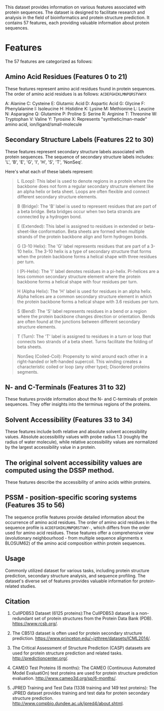 This dataset provides information on various features associated with protein sequences. The dataset is designed to facilitate research and analysis in the field of bioinformatics and protein structure prediction. It contains 57 features, each providing valuable information about protein sequences.

# Features
The 57 features are categorized as follows:

## Amino Acid Residues (Features 0 to 21)
These features represent amino acid residues found in protein sequences.
The order of amino acid residues is as follows: `ACDEFGHIKLMNPQRSTVWYX`

A: Alanine
C: Cysteine
E: Glutamic Acid
D: Aspartic Acid
G: Glycine
F: Phenylalanine
I: Isoleucine
H: Histidine
K: Lysine
M: Methionine
L: Leucine
N: Asparagine
Q: Glutamine
P: Proline
S: Serine
R: Arginine
T: Threonine
W: Tryptophan
V: Valine
Y: Tyrosine
X: Represents "synthetic/man-made" amino acid, ion/ligand/small-molecule

## Secondary Structure Labels (Features 22 to 30)
These features represent secondary structure labels associated with protein sequences.
The sequence of secondary structure labels includes: 'L', 'B', 'E', 'G', 'I', 'H', 'S', 'T', 'NonSeq'.

Here's what each of these labels represent:
> L (Loop): 
This label is used to denote regions in a protein where the backbone does not form a regular secondary structure element like an alpha helix or beta sheet. Loops are often flexible and connect different secondary structure elements.

> B (Bridge): 
The 'B' label is used to represent residues that are part of a beta bridge. Beta bridges occur when two beta strands are connected by a hydrogen bond.

> E (Extended): 
This label is assigned to residues in extended or beta-sheet-like conformation. Beta sheets are formed when multiple strands of the protein backbone align and form hydrogen bonds.

>G (3-10 Helix): 
The 'G' label represents residues that are part of a 3-10 helix. The 3-10 helix is a type of secondary structure that forms when the protein backbone forms a helical shape with three residues per turn.

>I (Pi-Helix):
The 'I' label denotes residues in a pi-helix. Pi-helices are a less common secondary structure element where the protein backbone forms a helical shape with four residues per turn.

>H (Alpha Helix): 
The 'H' label is used for residues in an alpha helix. Alpha helices are a common secondary structure element in which the protein backbone forms a helical shape with 3.6 residues per turn.

>S (Bend): 
The 'S' label represents residues in a bend or a region where the protein backbone changes direction or orientation. Bends are often found at the junctions between different secondary structure elements.

>T (Turn): 
The 'T' label is assigned to residues in a turn or loop that connects two strands of a beta sheet. Turns facilitate the folding of beta sheets.

>NonSeq (Coiled-Coil): Propensity to wind around each other in a right-handed or left-handed supercoil. This winding creates a characteristic coiled or loop (any other type); Disordered proteins segments.

## N- and C-Terminals (Features 31 to 32)
These features provide information about the N- and C-terminals of protein sequences.
They offer insights into the terminus regions of the proteins.
## Solvent Accessibility (Features 33 to 34)
These features include both relative and absolute solvent accessibility values.
Absolute accessibility values with probe radius 1.3 (roughly the radius of water molecule), while relative accessibility values are normalized by the largest accessibility value in a protein.

## The original solvent accessibility values are computed using the DSSP method.
These features describe the accessibility of amino acids within proteins.

## PSSM - position-specific scoring systems (Features 35 to 56)
The sequence profile features provide detailed information about the occurrence of amino acid residues.
The order of amino acid residues in the sequence profile is `ACDEFGHIKLMNPQRSTVWY-`, which differs from the order used for amino acid residues.
These features offer a comprehensive view (evolutionary neighbourhood - from multiple sequence alignments x BLOSUM62) of the amino acid composition within protein sequences.

## Usage
Commonly utilized dataset for various tasks, including protein structure prediction, secondary structure analysis, and sequence profiling. The dataset's diverse set of features provides valuable information for protein-related studies.

## Citation

1. CullPDB53 Dataset (6125 proteins):The CullPDB53 dataset is a non-redundant set of protein structures from the Protein Data Bank (PDB). https://www.rcsb.org/.

2. The CB513 dataset is often used for protein secondary structure prediction. https://www.princeton.edu/~jzthree/datasets/ICML2014/.

3. The Critical Assessment of Structure Prediction (CASP) datasets are used for protein structure prediction and related tasks. http://predictioncenter.org/.

4. CAMEO Test Proteins (6 months): The CAMEO (Continuous Automated Model EvaluatiOn) test proteins are used for protein structure prediction evaluation. http://www.cameo3d.org/sp/6-months/.

5. JPRED Training and Test Data (1338 training and 149 test proteins): The JPRED dataset provides training and test data for protein secondary structure prediction. http://www.compbio.dundee.ac.uk/jpred4/about.shtml.


